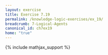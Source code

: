 ```yaml
---
layout: exercise
title: Exercise 7.19
permalink: /knowledge-logic-exercises/ex_19/
breadcrumb: 7-Logical-Agents
canonical_id: ch7ex19
home: "true"
---
```


{% include mathjax_support %}



